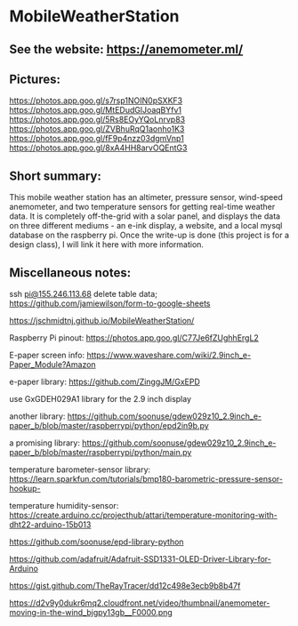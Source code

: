 # MobileWeatherStation

## See the website: https://anemometer.ml/

## Pictures:

https://photos.app.goo.gl/s7rsp1NOIN0pSXKF3
https://photos.app.goo.gl/MtEDudGlJoaqBYfv1
https://photos.app.goo.gl/5Rs8EOyYQoLnrvp83
https://photos.app.goo.gl/ZVBhuRqQ1aonho1K3
https://photos.app.goo.gl/fF9p4nzz03dgmVnp1
https://photos.app.goo.gl/8xA4HH8arvOQEntG3

## Short summary:

This mobile weather station has an altimeter, pressure sensor, wind-speed anemometer, and two temperature sensors for getting real-time weather data. It is completely off-the-grid with a solar panel, and displays the data on three different mediums - an e-ink display, a website, and a local mysql database on the raspberry pi. Once the write-up is done (this project is for a design class), I will link it here with more information.

## Miscellaneous notes:

ssh pi@155.246.113.68
delete table data;
https://github.com/jamiewilson/form-to-google-sheets


https://jschmidtnj.github.io/MobileWeatherStation/

Raspberry Pi pinout: https://photos.app.goo.gl/C77Je6fZUghhErgL2

E-paper screen info: https://www.waveshare.com/wiki/2.9inch_e-Paper_Module?Amazon

e-paper library: https://github.com/ZinggJM/GxEPD

use GxGDEH029A1 library for the 2.9 inch display

another library: https://github.com/soonuse/gdew029z10_2.9inch_e-paper_b/blob/master/raspberrypi/python/epd2in9b.py

a promising library: https://github.com/soonuse/gdew029z10_2.9inch_e-paper_b/blob/master/raspberrypi/python/main.py

temperature barometer-sensor library: https://learn.sparkfun.com/tutorials/bmp180-barometric-pressure-sensor-hookup-

temperature humidity-sensor: https://create.arduino.cc/projecthub/attari/temperature-monitoring-with-dht22-arduino-15b013

https://github.com/soonuse/epd-library-python

https://github.com/adafruit/Adafruit-SSD1331-OLED-Driver-Library-for-Arduino

https://gist.github.com/TheRayTracer/dd12c498e3ecb9b8b47f

https://d2v9y0dukr6mq2.cloudfront.net/video/thumbnail/anemometer-moving-in-the-wind_bjgpy13gb__F0000.png
